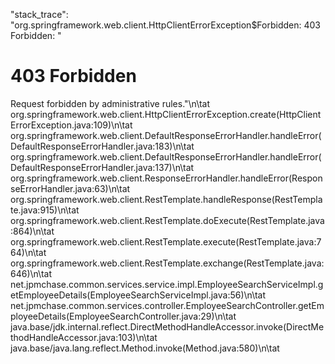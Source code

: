 
 "stack_trace": "org.springframework.web.client.HttpClientErrorException$Forbidden: 403 Forbidden: \"<html><body><h1>403 Forbidden</h1><EOL>Request forbidden by administrative rules.<EOL></body></html><EOL>\"\n\tat org.springframework.web.client.HttpClientErrorException.create(HttpClientErrorException.java:109)\n\tat org.springframework.web.client.DefaultResponseErrorHandler.handleError(DefaultResponseErrorHandler.java:183)\n\tat org.springframework.web.client.DefaultResponseErrorHandler.handleError(DefaultResponseErrorHandler.java:137)\n\tat org.springframework.web.client.ResponseErrorHandler.handleError(ResponseErrorHandler.java:63)\n\tat org.springframework.web.client.RestTemplate.handleResponse(RestTemplate.java:915)\n\tat org.springframework.web.client.RestTemplate.doExecute(RestTemplate.java:864)\n\tat org.springframework.web.client.RestTemplate.execute(RestTemplate.java:764)\n\tat org.springframework.web.client.RestTemplate.exchange(RestTemplate.java:646)\n\tat net.jpmchase.common.services.service.impl.EmployeeSearchServiceImpl.getEmployeeDetails(EmployeeSearchServiceImpl.java:56)\n\tat net.jpmchase.common.services.controller.EmployeeSearchController.getEmployeeDetails(EmployeeSearchController.java:29)\n\tat java.base/jdk.internal.reflect.DirectMethodHandleAccessor.invoke(DirectMethodHandleAccessor.java:103)\n\tat java.base/java.lang.reflect.Method.invoke(Method.java:580)\n\tat 
